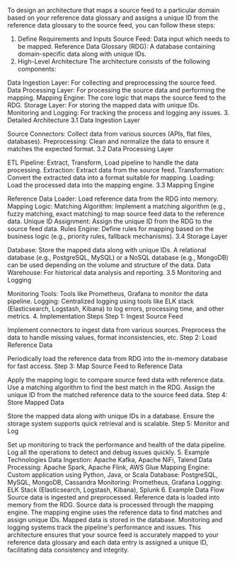 To design an architecture that maps a source feed to a particular domain based on your reference data glossary and assigns a unique ID from the reference data glossary to the source feed, you can follow these steps:

1. Define Requirements and Inputs
   Source Feed: Data input which needs to be mapped.
   Reference Data Glossary (RDG): A database containing domain-specific data along with unique IDs.
2. High-Level Architecture
   The architecture consists of the following components:

Data Ingestion Layer: For collecting and preprocessing the source feed.
Data Processing Layer: For processing the source data and performing the mapping.
Mapping Engine: The core logic that maps the source feed to the RDG.
Storage Layer: For storing the mapped data with unique IDs.
Monitoring and Logging: For tracking the process and logging any issues.
3. Detailed Architecture
   3.1 Data Ingestion Layer

Source Connectors: Collect data from various sources (APIs, flat files, databases).
Preprocessing: Clean and normalize the data to ensure it matches the expected format.
3.2 Data Processing Layer

ETL Pipeline: Extract, Transform, Load pipeline to handle the data processing.
Extraction: Extract data from the source feed.
Transformation: Convert the extracted data into a format suitable for mapping.
Loading: Load the processed data into the mapping engine.
3.3 Mapping Engine

Reference Data Loader: Load reference data from the RDG into memory.
Mapping Logic:
Matching Algorithm: Implement a matching algorithm (e.g., fuzzy matching, exact matching) to map source feed data to the reference data.
Unique ID Assignment: Assign the unique ID from the RDG to the source feed data.
Rules Engine: Define rules for mapping based on the business logic (e.g., priority rules, fallback mechanisms).
3.4 Storage Layer

Database: Store the mapped data along with unique IDs. A relational database (e.g., PostgreSQL, MySQL) or a NoSQL database (e.g., MongoDB) can be used depending on the volume and structure of the data.
Data Warehouse: For historical data analysis and reporting.
3.5 Monitoring and Logging

Monitoring Tools: Tools like Prometheus, Grafana to monitor the data pipeline.
Logging: Centralized logging using tools like ELK stack (Elasticsearch, Logstash, Kibana) to log errors, processing time, and other metrics.
4. Implementation Steps
   Step 1: Ingest Source Feed

Implement connectors to ingest data from various sources.
Preprocess the data to handle missing values, format inconsistencies, etc.
Step 2: Load Reference Data

Periodically load the reference data from RDG into the in-memory database for fast access.
Step 3: Map Source Feed to Reference Data

Apply the mapping logic to compare source feed data with reference data.
Use a matching algorithm to find the best match in the RDG.
Assign the unique ID from the matched reference data to the source feed data.
Step 4: Store Mapped Data

Store the mapped data along with unique IDs in a database.
Ensure the storage system supports quick retrieval and is scalable.
Step 5: Monitor and Log

Set up monitoring to track the performance and health of the data pipeline.
Log all the operations to detect and debug issues quickly.
5. Example Technologies
   Data Ingestion: Apache Kafka, Apache NiFi, Talend
   Data Processing: Apache Spark, Apache Flink, AWS Glue
   Mapping Engine: Custom application using Python, Java, or Scala
   Database: PostgreSQL, MySQL, MongoDB, Cassandra
   Monitoring: Prometheus, Grafana
   Logging: ELK Stack (Elasticsearch, Logstash, Kibana), Splunk
6. Example Data Flow
   Source data is ingested and preprocessed.
   Reference data is loaded into memory from the RDG.
   Source data is processed through the mapping engine.
   The mapping engine uses the reference data to find matches and assign unique IDs.
   Mapped data is stored in the database.
   Monitoring and logging systems track the pipeline's performance and issues.
   This architecture ensures that your source feed is accurately mapped to your reference data glossary and each data entry is assigned a unique ID, facilitating data consistency and integrity.